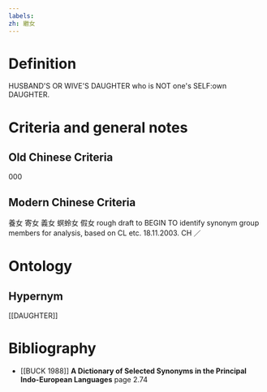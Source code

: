 ```yaml
---
labels: 
zh: 繼女
---
```


# Definition
HUSBAND'S OR WIVE'S DAUGHTER who is NOT one's SELF:own DAUGHTER.
# Criteria and general notes
## Old Chinese Criteria
000
## Modern Chinese Criteria
養女
寄女
義女
螟蛉女
假女
rough draft to BEGIN TO identify synonym group members for analysis, based on CL etc. 18.11.2003. CH ／
# Ontology

## Hypernym
[[DAUGHTER]]
# Bibliography
- [[BUCK 1988]]
**A Dictionary of Selected Synonyms in the Principal Indo-European Languages** page 2.74

